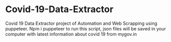 # Covid-19-Data-Extractor
Covid 19 Data Extractor project of Automation and Web Scrapping using puppeteer.
Npm i puppeteer to run this script, json files will be saved in your computer with latest information about covid 19 from mygov.in
